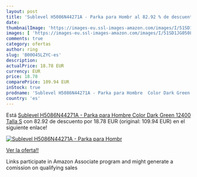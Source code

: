 ```yaml
---
layout: post
title: 'Sublevel H5086N44271A - Parka para Hombr al 82.92 % de descuento'
date: 
thumbnailImage: 'https://images-eu.ssl-images-amazon.com/images/I/51SD1JG050L._SL200_.jpg'
images: [ 'https://images-eu.ssl-images-amazon.com/images/I/51SD1JG050L._SL200_.jpg' ]
comments: true
category: ofertas
author: ring
slug: 'B00O45LZYC-es'
description:
actualPrice: 18.78 EUR
currency: EUR
price: 18.78
comparePrice: 109.94 EUR
inStock: true
prodname: 'Sublevel H5086N44271A - Parka para Hombre  Color Dark Green 12400  Talla S'
country: 'es'
---
```


Está [Sublevel H5086N44271A - Parka para Hombre  Color Dark Green 12400  Talla S](https://www.amazon.es/dp/B00O45LZYC/?tag=tolees-21) con 82.92 de descuento por 18.78 EUR (original: 109.94 EUR) en el siguiente enlace!

[![Sublevel H5086N44271A - Parka para Hombr](https://images-eu.ssl-images-amazon.com/images/I/51SD1JG050L._SL200_.jpg)](https://www.amazon.es/dp/B00O45LZYC/?tag=tolees-21)

[Ver la oferta!!](https://www.amazon.es/dp/B00O45LZYC/?tag=tolees-21)

Links participate in Amazon Associate program and might generate a comission on qualifying sales


